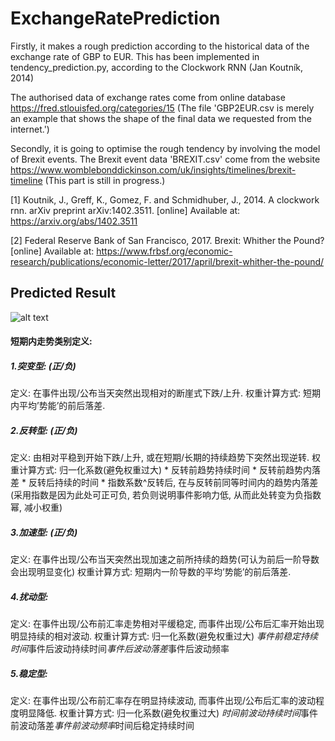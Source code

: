 # ExchangeRatePrediction

Firstly, it makes a rough prediction according to the historical data of the exchange rate of GBP to EUR.
This has been implemented in tendency_prediction.py, according to the Clockwork RNN (Jan Koutník, 2014) 

The authorised data of exchange rates come from online database https://fred.stlouisfed.org/categories/15 (The file 'GBP2EUR.csv is merely an example that shows the shape of the final data we requested from the internet.')

Secondly, it is going to optimise the rough tendency by involving the model of Brexit events.
The Brexit event data 'BREXIT.csv' come from the website https://www.womblebonddickinson.com/uk/insights/timelines/brexit-timeline (This part is still in progress.)

[1] Koutnik, J., Greff, K., Gomez, F. and Schmidhuber, J., 2014. A clockwork rnn. arXiv preprint arXiv:1402.3511. [online] Available at: https://arxiv.org/abs/1402.3511

[2] Federal Reserve Bank of San Francisco, 2017. Brexit: Whither the Pound? [online] Available at: https://www.frbsf.org/economic-research/publications/economic-letter/2017/april/brexit-whither-the-pound/

## Predicted Result
![alt text](https://github.com/SylvanLiu/ExchangeRatePrediction/blob/master/Prediction.png)

#### 短期内走势类别定义:

##### 1.突变型: (正/负)
定义: 在事件出现/公布当天突然出现相对的断崖式下跌/上升.
权重计算方式: 短期内平均’势能’的前后落差.

##### 2.反转型: (正/负)
定义: 由相对平稳到开始下跌/上升, 或在短期/长期的持续趋势下突然出现逆转.
权重计算方式: 归一化系数(避免权重过大) * 反转前趋势持续时间 * 反转前趋势内落差 * 反转后持续的时间 * 指数系数^反转后, 在与反转前同等时间内的趋势内落差(采用指数是因为此处可正可负, 若负则说明事件影响力低, 从而此处转变为负指数幂, 减小权重)

##### 3.加速型: (正/负)
定义: 在事件出现/公布当天突然出现加速之前所持续的趋势(可认为前后一阶导数会出现明显变化)
权重计算方式: 短期内一阶导数的平均’势能’的前后落差.

##### 4.扰动型:
定义: 在事件出现/公布前汇率走势相对平缓稳定, 而事件出现/公布后汇率开始出现明显持续的相对波动.
权重计算方式: 归一化系数(避免权重过大) *事件前稳定持续时间*事件后波动持续时间*事件后波动落差*事件后波动频率

##### 5.稳定型:
定义: 在事件出现/公布前汇率存在明显持续波动, 而事件出现/公布后汇率的波动程度明显降低.
权重计算方式: 归一化系数(避免权重过大) *时间前波动持续时间*事件前波动落差*事件前波动频率*时间后稳定持续时间
